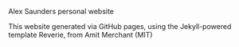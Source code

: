 Alex Saunders personal website

This website generated via GitHub pages, using the Jekyll-powered template Reverie, from Amit Merchant (MIT)